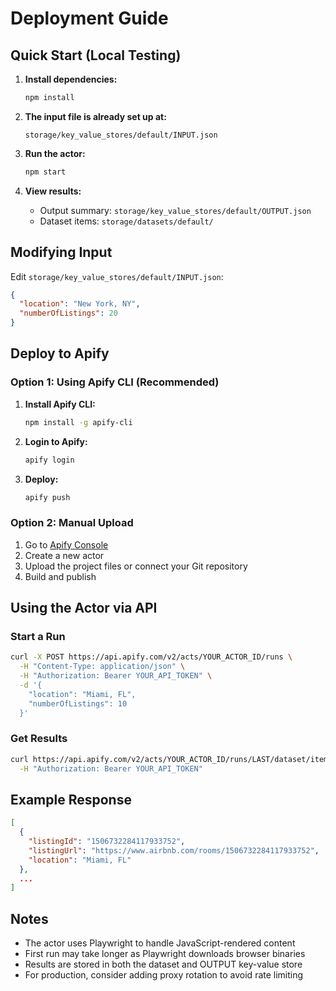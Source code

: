 # Deployment Guide

## Quick Start (Local Testing)

1. **Install dependencies:**
   ```bash
   npm install
   ```

2. **The input file is already set up at:**
   ```
   storage/key_value_stores/default/INPUT.json
   ```

3. **Run the actor:**
   ```bash
   npm start
   ```

4. **View results:**
   - Output summary: `storage/key_value_stores/default/OUTPUT.json`
   - Dataset items: `storage/datasets/default/`

## Modifying Input

Edit `storage/key_value_stores/default/INPUT.json`:

```json
{
  "location": "New York, NY",
  "numberOfListings": 20
}
```

## Deploy to Apify

### Option 1: Using Apify CLI (Recommended)

1. **Install Apify CLI:**
   ```bash
   npm install -g apify-cli
   ```

2. **Login to Apify:**
   ```bash
   apify login
   ```

3. **Deploy:**
   ```bash
   apify push
   ```

### Option 2: Manual Upload

1. Go to [Apify Console](https://console.apify.com/)
2. Create a new actor
3. Upload the project files or connect your Git repository
4. Build and publish

## Using the Actor via API

### Start a Run

```bash
curl -X POST https://api.apify.com/v2/acts/YOUR_ACTOR_ID/runs \
  -H "Content-Type: application/json" \
  -H "Authorization: Bearer YOUR_API_TOKEN" \
  -d '{
    "location": "Miami, FL",
    "numberOfListings": 10
  }'
```

### Get Results

```bash
curl https://api.apify.com/v2/acts/YOUR_ACTOR_ID/runs/LAST/dataset/items \
  -H "Authorization: Bearer YOUR_API_TOKEN"
```

## Example Response

```json
[
  {
    "listingId": "1506732284117933752",
    "listingUrl": "https://www.airbnb.com/rooms/1506732284117933752",
    "location": "Miami, FL"
  },
  ...
]
```

## Notes

- The actor uses Playwright to handle JavaScript-rendered content
- First run may take longer as Playwright downloads browser binaries
- Results are stored in both the dataset and OUTPUT key-value store
- For production, consider adding proxy rotation to avoid rate limiting
